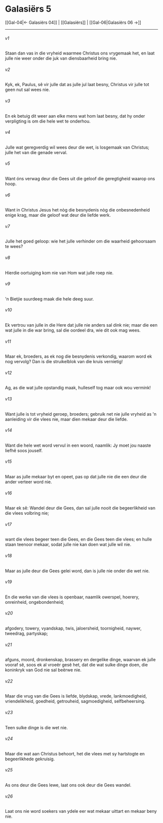 # Galasiërs 5

[[Gal-04|← Galasiërs 04]] | [[Galasiërs]] | [[Gal-06|Galasiërs 06 →]]
***

###### v1
Staan dan vas in die vryheid waarmee Christus ons vrygemaak het, en laat julle nie weer onder die juk van diensbaarheid bring nie. 
###### v2
Kyk, ek, Paulus, sê vir julle dat as julle jul laat besny, Christus vir julle tot geen nut sal wees nie. 
###### v3
En ek betuig dit weer aan elke mens wat hom laat besny, dat hy onder verpligting is om die hele wet te onderhou. 
###### v4
Julle wat geregverdig wil wees deur die wet, is losgemaak van Christus; julle het van die genade verval. 
###### v5
Want óns verwag deur die Gees uit die geloof die geregtigheid waarop ons hoop. 
###### v6
Want in Christus Jesus het nòg die besnydenis nòg die onbesnedenheid enige krag, maar die geloof wat deur die liefde werk. 
###### v7
Julle het goed geloop: wie het julle verhinder om die waarheid gehoorsaam te wees? 
###### v8
Hierdie oortuiging kom nie van Hom wat julle roep nie. 
###### v9
'n Bietjie suurdeeg maak die hele deeg suur. 
###### v10
Ek vertrou van julle in die Here dat julle nie anders sal dink nie; maar die een wat julle in die war bring, sal die oordeel dra, wie dit ook mag wees. 
###### v11
Maar ek, broeders, as ek nog die besnydenis verkondig, waarom word ek nog vervolg? Dan is die struikelblok van die kruis vernietig! 
###### v12
Ag, as die wat julle opstandig maak, hulleself tog maar ook wou vermink! 
###### v13
Want julle is tot vryheid geroep, broeders; gebruik net nie julle vryheid as 'n aanleiding vir die vlees nie, maar dien mekaar deur die liefde. 
###### v14
Want die hele wet word vervul in een woord, naamlik: Jy moet jou naaste liefhê soos jouself. 
###### v15
Maar as julle mekaar byt en opeet, pas op dat julle nie die een deur die ander verteer word nie. 
###### v16
Maar ek sê: Wandel deur die Gees, dan sal julle nooit die begeerlikheid van die vlees volbring nie; 
###### v17
want die vlees begeer teen die Gees, en die Gees teen die vlees; en hulle staan teenoor mekaar, sodat julle nie kan doen wat julle wil nie. 
###### v18
Maar as julle deur die Gees gelei word, dan is julle nie onder die wet nie. 
###### v19
En die werke van die vlees is openbaar, naamlik owerspel, hoerery, onreinheid, ongebondenheid; 
###### v20
afgodery, towery, vyandskap, twis, jaloersheid, toornigheid, naywer, tweedrag, partyskap; 
###### v21
afguns, moord, dronkenskap, brassery en dergelike dinge, waarvan ek julle vooraf sê, soos ek al vroeër gesê het, dat die wat sulke dinge doen, die koninkryk van God nie sal beërwe nie. 
###### v22
Maar die vrug van die Gees is liefde, blydskap, vrede, lankmoedigheid, vriendelikheid, goedheid, getrouheid, sagmoedigheid, selfbeheersing. 
###### v23
Teen sulke dinge is die wet nie. 
###### v24
Maar die wat aan Christus behoort, het die vlees met sy hartstogte en begeerlikhede gekruisig. 
###### v25
As ons deur die Gees lewe, laat ons ook deur die Gees wandel. 
###### v26
Laat ons nie word soekers van ydele eer wat mekaar uittart en mekaar beny nie. 
